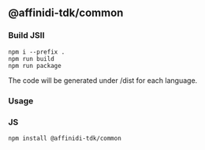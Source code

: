 ## @affinidi-tdk/common

### Build JSII

```
npm i --prefix .
npm run build
npm run package
```

The code will be generated under /dist for each language.

### Usage

### JS

```bash
npm install @affinidi-tdk/common
```

